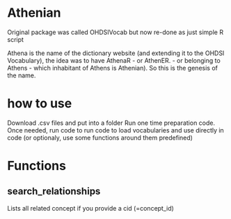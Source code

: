 # Athenian

Original package was called OHDSIVocab but now re-done as just simple R script

Athena is the name of the dictionary website (and extending it to the OHDSI Vocabulary), the idea
was to have AthenaR - or AthenER. - or belonging to Athens - which inhabitant of Athens is Athenian). So this is the genesis of the name.

# how to use

Download .csv files and put into a folder
Run one time preparation code.
Once needed, run code to run code to load vocabularies and use directly in code (or optionaly, use some functions around them predefined)

# Functions

## search_relationships

Lists all related concept if you provide a cid (=concept_id)
